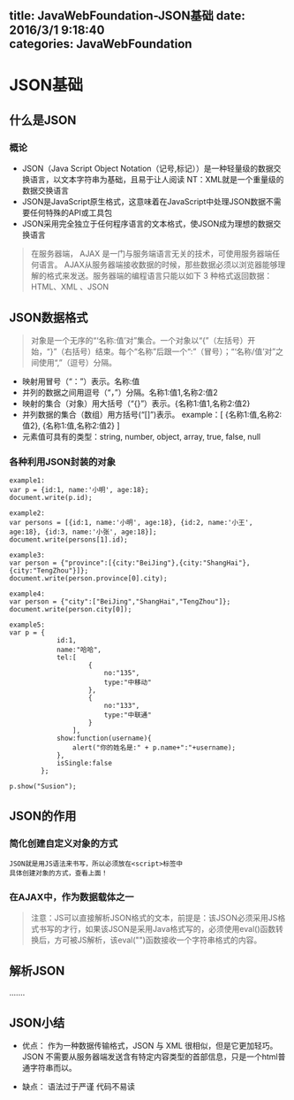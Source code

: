 title: JavaWebFoundation-JSON基础
date: 2016/3/1 9:18:40               
categories: JavaWebFoundation
---

# JSON基础 #

## 什么是JSON  ##
### 概论 ###
* JSON（Java Script Object Notation（记号,标记））是一种轻量级的数据交换语言，以文本字符串为基础，且易于让人阅读
NT：XML就是一个重量级的数据交换语言
* JSON是JavaScript原生格式，这意味着在JavaScript中处理JSON数据不需要任何特殊的API或工具包
* JSON采用完全独立于任何程序语言的文本格式，使JSON成为理想的数据交换语言

> 在服务器端， AJAX 是一门与服务端语言无关的技术，可使用服务器端任何语言。
> AJAX从服务器端接收数据的时候，那些数据必须以浏览器能够理解的格式来发送。服务器端的编程语言只能以如下 3 种格式返回数据：
> HTML、XML 、JSON

## JSON数据格式 ## 
> 对象是一个无序的“‘名称:值’对”集合。一个对象以“{”（左括号）开始，“}”（右括号）结束。每个“名称”后跟一个“:”（冒号）；“‘名称/值’对”之间使用“,”（逗号）分隔。

- 映射用冒号（“：”）表示。名称:值
- 并列的数据之间用逗号（“，”）分隔。名称1:值1,名称2:值2
- 映射的集合（对象）用大括号（“{}”）表示。{名称1:值1,名称2:值2}
- 并列数据的集合（数组）用方括号(“[]”)表示。 
  example：[ {名称1:值,名称2:值2}, {名称1:值,名称2:值2} ]
- 元素值可具有的类型：string, number, object, array, true, false, null 

### 各种利用JSON封装的对象 ###
	example1:
	var p = {id:1, name:'小明', age:18};
	document.write(p.id);
	
	example2:
	var persons = [{id:1, name:'小明', age:18}, {id:2, name:'小王', age:18}, {id:3, name:'小张', age:18}];
	document.write(persons[1].id);
	
	example3:
	var person = {"province":[{city:"BeiJing"},{city:"ShangHai"},{city:"TengZhou"}]};
	document.write(person.province[0].city);
	
	example4:
	var person = {"city":["BeiJing","ShangHai","TengZhou"]};
	document.write(person.city[0]);
	
	example5:
	var p = {
				id:1,
				name:"哈哈",
				tel:[
						{
							no:"135",
							type:"中移动"
						},
						{
							no:"133",
							type:"中联通"
						}
					],
				show:function(username){
					alert("你的姓名是:" + p.name+":"+username);
				},
				isSingle:false			
			};
	
	p.show("Susion");



## JSON的作用 ##
### 简化创建自定义对象的方式 ###
	JSON就是用JS语法来书写，所以必须放在<script>标签中
	具体创建对象的方式，查看上面！

### 在AJAX中，作为数据载体之一 ###

> 注意：JS可以直接解析JSON格式的文本，前提是：该JSON必须采用JS格式书写的才行，如果该JSON是采用Java格式写的，必须使用eval()函数转换后，方可被JS解析，该eval("")函数接收一个字符串格式的内容。


## 解析JSON ##
.......

## JSON小结 ##
* 优点：
	作为一种数据传输格式，JSON 与 XML 很相似，但是它更加轻巧。
	JSON 不需要从服务器端发送含有特定内容类型的首部信息，只是一个html普通字符串而以。

* 缺点：
	语法过于严谨
	代码不易读